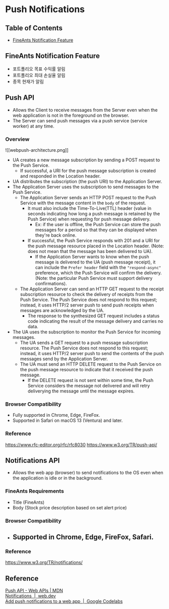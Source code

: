 # Push Notifications

## Table of Contents
- [FineAnts Notification Feature](#fineants-notification-feature)

## FineAnts Notification Feature
- 포트폴리오 목표 수익률 알림
- 포트폴리오 최대 손실율 알림
- 종목 현재가 알림

## Push API
- Allows the Client to receive messages from the Server even when the web application is not in the foreground on the browser.
- The Server can send push messages via a push service (service worker) at any time.
### Overview
![[webpush-architecture.png]]
- UA creates a new message subscription by sending a POST request to the Push Service.
	- If successful, a URI for the push message subscription is created and responded in the Location header.
- UA distributes the subscription (the push URI) to the Application Server.
- The Application Server uses the subscription to send messages to the Push Service.
	- The Application Server sends an HTTP POST request to the Push Service with the message content in the `body` of the request.
		- It must also include the Time-To-Live(TTL) header (value in seconds indicating how long a push message is retained by the Push Service) when requesting for push message delivery.
			- Ex: if the user is offline, the Push Service can store the push messages for a period so that they can be displayed when they're back online.
		- If successful, the Push Service responds with 201 and a URI for the push message resource placed in the Location header. (Note: does not mean that the message has been delivered to UA).
			- If the Application Server wants to know when the push message is delivered to the UA (push message receipt), it can include the `Prefer header` field with the `"respond-async"` preference, which the Push Service will confirm the delivery. (Note: the particular Push Service must support delivery confirmations).
	- The Application Server can send an HTTP GET request to the receipt subscription resource to check the delivery of receipts from the Push Service. The Push Service does not respond to this request; instead, it uses HTTP/2 server push to send push receipts when messages are acknowledged by the UA.
		- The response to the synthesized GET request includes a status code indicating the result of the message delivery and carries no data.
- The UA uses the subscription to monitor the Push Service for incoming messages.
	- The UA sends a GET request to a push message subscription resource. The Push Service does not respond to this request; instead, it uses HTTP/2 server push to send the contents of the push messages send by the Application Server.
	- The UA must send an HTTP DELETE request to the Push Service on the push message resource to indicate that it received the push message.
		- If the DELETE request is not sent within some time, the Push Service considers the message not delivered and will retry deliverying the message until the message expires.
### Browser Compatibility
- Fully supported in Chrome, Edge, FireFox.
- Supported in Safari on macOS 13 (Ventura) and later.
### Reference
https://www.rfc-editor.org/rfc/rfc8030
https://www.w3.org/TR/push-api/

## Notifications API
- Allows the web app (browser) to send notifications to the OS even when the application is idle or in the background.
### FineAnts Requirements
- Title (FineAnts)
- Body (Stock price description based on set alert price)
### Browser Compatibility
- Supported in Chrome, Edge, FireFox, Safari.
	- 

### Reference
https://www.w3.org/TR/notifications/

## Reference
[Push API - Web APIs | MDN](https://developer.mozilla.org/en-US/docs/Web/API/Push_API)  
[Notifications  |  web.dev](https://web.dev/explore/notifications)  
[Add push notifications to a web app  |  Google Codelabs](https://codelabs.developers.google.com/codelabs/push-notifications#0)  
